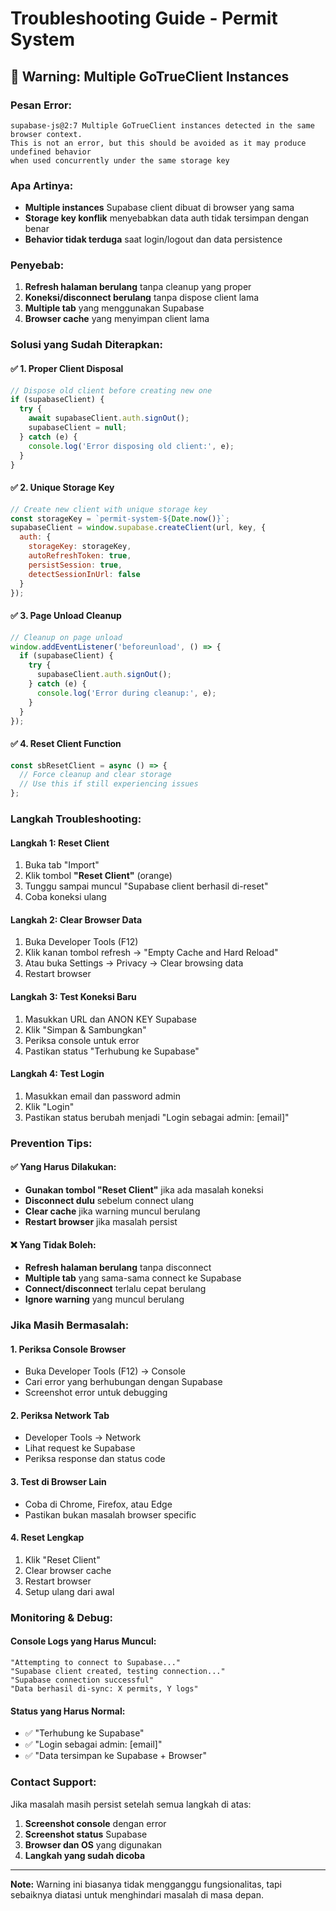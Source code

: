 # Troubleshooting Guide - Permit System

## 🚨 Warning: Multiple GoTrueClient Instances

### **Pesan Error:**
```
supabase-js@2:7 Multiple GoTrueClient instances detected in the same browser context. 
This is not an error, but this should be avoided as it may produce undefined behavior 
when used concurrently under the same storage key
```

### **Apa Artinya:**
- **Multiple instances** Supabase client dibuat di browser yang sama
- **Storage key konflik** menyebabkan data auth tidak tersimpan dengan benar
- **Behavior tidak terduga** saat login/logout dan data persistence

### **Penyebab:**
1. **Refresh halaman berulang** tanpa cleanup yang proper
2. **Koneksi/disconnect berulang** tanpa dispose client lama
3. **Multiple tab** yang menggunakan Supabase
4. **Browser cache** yang menyimpan client lama

### **Solusi yang Sudah Diterapkan:**

#### ✅ **1. Proper Client Disposal**
```javascript
// Dispose old client before creating new one
if (supabaseClient) {
  try {
    await supabaseClient.auth.signOut();
    supabaseClient = null;
  } catch (e) {
    console.log('Error disposing old client:', e);
  }
}
```

#### ✅ **2. Unique Storage Key**
```javascript
// Create new client with unique storage key
const storageKey = `permit-system-${Date.now()}`;
supabaseClient = window.supabase.createClient(url, key, {
  auth: {
    storageKey: storageKey,
    autoRefreshToken: true,
    persistSession: true,
    detectSessionInUrl: false
  }
});
```

#### ✅ **3. Page Unload Cleanup**
```javascript
// Cleanup on page unload
window.addEventListener('beforeunload', () => {
  if (supabaseClient) {
    try {
      supabaseClient.auth.signOut();
    } catch (e) {
      console.log('Error during cleanup:', e);
    }
  }
});
```

#### ✅ **4. Reset Client Function**
```javascript
const sbResetClient = async () => {
  // Force cleanup and clear storage
  // Use this if still experiencing issues
};
```

### **Langkah Troubleshooting:**

#### **Langkah 1: Reset Client**
1. Buka tab "Import"
2. Klik tombol **"Reset Client"** (orange)
3. Tunggu sampai muncul "Supabase client berhasil di-reset"
4. Coba koneksi ulang

#### **Langkah 2: Clear Browser Data**
1. Buka Developer Tools (F12)
2. Klik kanan tombol refresh → "Empty Cache and Hard Reload"
3. Atau buka Settings → Privacy → Clear browsing data
4. Restart browser

#### **Langkah 3: Test Koneksi Baru**
1. Masukkan URL dan ANON KEY Supabase
2. Klik "Simpan & Sambungkan"
3. Periksa console untuk error
4. Pastikan status "Terhubung ke Supabase"

#### **Langkah 4: Test Login**
1. Masukkan email dan password admin
2. Klik "Login"
3. Pastikan status berubah menjadi "Login sebagai admin: [email]"

### **Prevention Tips:**

#### **✅ Yang Harus Dilakukan:**
- **Gunakan tombol "Reset Client"** jika ada masalah koneksi
- **Disconnect dulu** sebelum connect ulang
- **Clear cache** jika warning muncul berulang
- **Restart browser** jika masalah persist

#### **❌ Yang Tidak Boleh:**
- **Refresh halaman berulang** tanpa disconnect
- **Multiple tab** yang sama-sama connect ke Supabase
- **Connect/disconnect** terlalu cepat berulang
- **Ignore warning** yang muncul berulang

### **Jika Masih Bermasalah:**

#### **1. Periksa Console Browser**
- Buka Developer Tools (F12) → Console
- Cari error yang berhubungan dengan Supabase
- Screenshot error untuk debugging

#### **2. Periksa Network Tab**
- Developer Tools → Network
- Lihat request ke Supabase
- Periksa response dan status code

#### **3. Test di Browser Lain**
- Coba di Chrome, Firefox, atau Edge
- Pastikan bukan masalah browser specific

#### **4. Reset Lengkap**
1. Klik "Reset Client"
2. Clear browser cache
3. Restart browser
4. Setup ulang dari awal

### **Monitoring & Debug:**

#### **Console Logs yang Harus Muncul:**
```
"Attempting to connect to Supabase..."
"Supabase client created, testing connection..."
"Supabase connection successful"
"Data berhasil di-sync: X permits, Y logs"
```

#### **Status yang Harus Normal:**
- ✅ "Terhubung ke Supabase"
- ✅ "Login sebagai admin: [email]"
- ✅ "Data tersimpan ke Supabase + Browser"

### **Contact Support:**
Jika masalah masih persist setelah semua langkah di atas:
1. **Screenshot console** dengan error
2. **Screenshot status** Supabase
3. **Browser dan OS** yang digunakan
4. **Langkah yang sudah dicoba**

---

**Note:** Warning ini biasanya tidak mengganggu fungsionalitas, tapi sebaiknya diatasi untuk menghindari masalah di masa depan.
